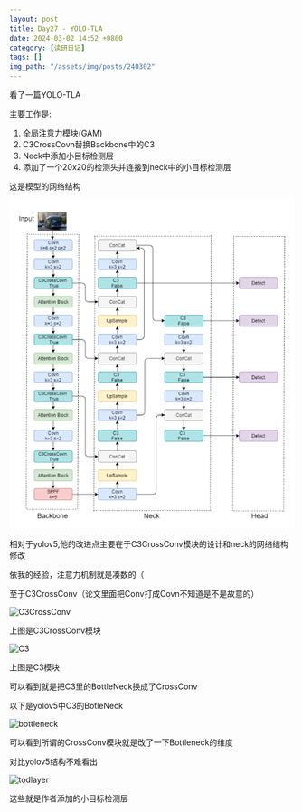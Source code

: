 ```yaml
---
layout: post
title: Day27 - YOLO-TLA
date: 2024-03-02 14:52 +0800
category: [读研日记]
tags: []
img_path: "/assets/img/posts/240302"
---
```


看了一篇YOLO-TLA

主要工作是:

1. 全局注意力模块(GAM)
2. C3CrossCovn替换Backbone中的C3
3. Neck中添加小目标检测层
4. 添加了一个20x20的检测头并连接到neck中的小目标检测层

这是模型的网络结构

![model overview](image.png)

相对于yolov5,他的改进点主要在于C3CrossConv模块的设计和neck的网络结构修改

依我的经验，注意力机制就是凑数的（

至于C3CrossConv（论文里面把Conv打成Covn不知道是不是故意的）

![C3CrossConv](image-1.png)

上图是C3CrossConv模块

![C3](image-2.png)

上图是C3模块

可以看到就是把C3里的BottleNeck换成了CrossConv

以下是yolov5中C3的BotleNeck

![bottleneck](image-3.png)

可以看到所谓的CrossConv模块就是改了一下Bottleneck的维度

对比yolov5结构不难看出

![todlayer](image-4.png)

这些就是作者添加的小目标检测层

